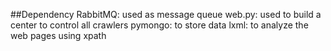 ##Dependency
RabbitMQ: used as message queue
web.py: used to build a center to control all crawlers
pymongo: to store data
lxml: to analyze the web pages using xpath

